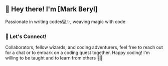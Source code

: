 ## 👋 Hey there! I'm [Mark Beryl]

Passionate in writing codes💻✨, weaving magic with code

### 🤝 Let's Connect!
 Collaborators, fellow wizards, and coding adventurers, feel free to reach out for a chat or to embark on a coding quest together. Happy coding! I'm willing to be taught and to learn from others 🌟✨

<!--
**Markberyl/Markberyl** is a ✨ _special_ ✨ repository because its `README.md` (this file) appears on your GitHub profile.

Here are some ideas to get you started:

- 🔭 I’m currently working on ...
- 🌱 I’m currently learning ...
- 👯 I’m looking to collaborate on ...
- 🤔 I’m looking for help with ...
- 💬 Ask me about ...
- 📫 How to reach me: ...
- 😄 Pronouns: ...
- ⚡ Fun fact: ...
-->
